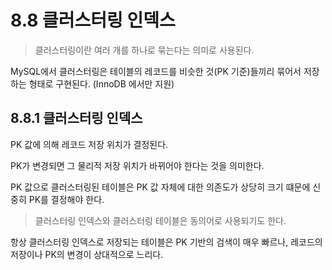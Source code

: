 # 8.8 클러스터링 인덱스

> 클러스터링이란 여러 개를 하나로 묶는다는 의미로 사용된다.

MySQL에서 클러스터링은 테이블의 레코드를 비슷한 것(PK 기준)들끼리 묶어서 저장하는 형태로 구현된다. (InnoDB 에서만 지원)

## 8.8.1 클러스터링 인덱스

PK 값에 의해 레코드 저장 위치가 결정된다.

PK가 변경되면 그 물리적 저장 위치가 바뀌어야 한다는 것을 의미한다.

PK 값으로 클러스터링된 테이블은 PK 값 자체에 대한 의존도가 상당히 크기 떄문에 신중히 PK를 결정해야 한다.

> 클러스터링 인덱스와 클러스터링 테이블은 동의어로 사용되기도 한다.

항상 클러스터링 인덱스로 저장되는 테이블은 PK 기반의 검색이 매우 빠르나, 레코드의 저장이나 PK의 변경이 상대적으로 느리다.